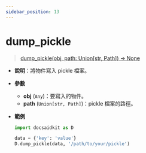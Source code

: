 ```yaml
---
sidebar_position: 13
---
```


# dump_pickle

> [dump_pickle(obj, path: Union[str, Path]) -> None](https://github.com/DocsaidLab/DocsaidKit/blob/012540eebaebb2718987dd3ec0f7dcf40f403caa/docsaidkit/utils/files_utils.py#L173)

- **說明**：將物件寫入 pickle 檔案。

- **參數**
    - **obj** (`Any`)：要寫入的物件。
    - **path** (`Union[str, Path]`)：pickle 檔案的路徑。

- **範例**

    ```python
    import docsaidkit as D

    data = {'key': 'value'}
    D.dump_pickle(data, '/path/to/your/pickle')
    ```


